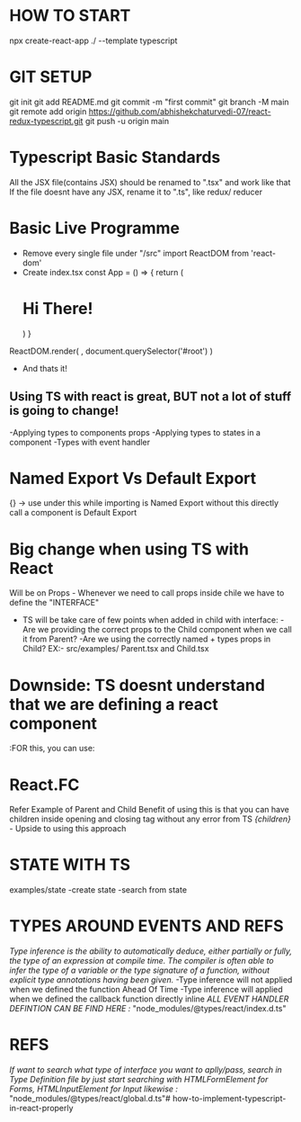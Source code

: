 # HOW TO START

npx create-react-app ./ --template typescript

# GIT SETUP 
git init
git add README.md
git commit -m "first commit"
git branch -M main
git remote add origin https://github.com/abhishekchaturvedi-07/react-redux-typescript.git
git push -u origin main

# Typescript Basic Standards
All the JSX file(contains JSX) should be renamed to ".tsx" and work like that
If the file doesnt have any JSX, rename it to ".ts", like redux/ reducer

# Basic Live Programme
- Remove every single file under "/src"
import ReactDOM from 'react-dom'
- Create index.tsx
const App = () => {
    return (
        <div>
            <h1>
                Hi There!
            </h1>
        </div>
    )
}

ReactDOM.render(
    <App />,
    document.querySelector('#root')
)
- And thats it!

## Using TS with react is great, BUT not a lot of stuff is going to change!
-Applying types to components props
-Applying types to states in a component
-Types with event handler

# Named Export Vs Default Export 
{} -> use under this while importing is Named Export
without this directly call a component is Default Export

# Big change when using TS with React
Will be on Props - Whenever we need to call props inside chile  we have to define the "INTERFACE"
* TS will be take care of few points when added in child with interface:
-Are we providing the correct props to the Child component when we call it from Parent?
-Are we using the correctly named + types props in Child?
EX:- src/examples/ Parent.tsx and Child.tsx

# Downside: TS doesnt understand that we are defining a react component 
:FOR this, you can use:
 # React.FC<Props>
 Refer Example of Parent and Child
 Benefit of using this is that you can have children inside opening and closing tag without any error from TS
 *{children}* - Upside to using this approach

# STATE WITH TS
examples/state
-create state
-search from state

# TYPES AROUND EVENTS AND REFS
*Type inference is the ability to automatically deduce, either partially or fully, the type of an expression at compile time. The compiler is often able to infer the type of a variable or the type signature of a function, without explicit type annotations having been given.*
-Type inference will not applied  when we defined the function Ahead Of Time
-Type inference will  applied  when we defined the callback function directly inline
*ALL EVENT HANDLER DEFINTION CAN BE FIND HERE :*
"node_modules/@types/react/index.d.ts" 

# REFS
*If want to search what type of interface you want to aplly/pass, search in Type Definition file by just start searching with HTMLFormElement for Forms, HTMLInputElement for Input likewise :* 
"node_modules/@types/react/global.d.ts"# how-to-implement-typescript-in-react-properly
